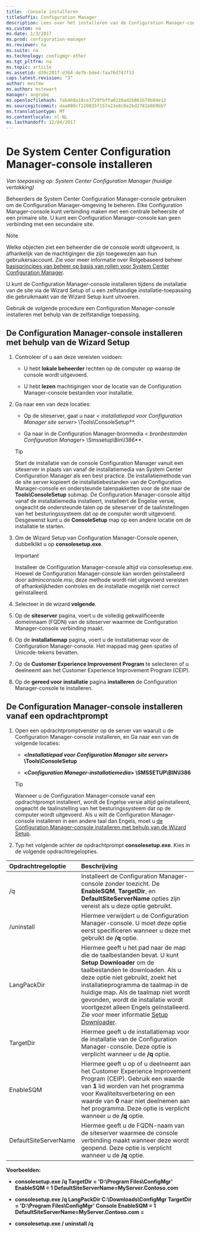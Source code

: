 ```yaml
---
title: -Console installeren
titleSuffix: Configuration Manager
description: Lees over het installeren van de Configuration Manager-console verbinding maken met een centrale beheersite of primaire site.
ms.custom: na
ms.date: 1/3/2017
ms.prod: configuration-manager
ms.reviewer: na
ms.suite: na
ms.technology: configmgr-other
ms.tgt_pltfrm: na
ms.topic: article
ms.assetid: d39c201f-d364-4e7b-bde4-faa76d747f33
caps.latest.revision: "3"
author: mestew
ms.author: mstewart
manager: angrobe
ms.openlocfilehash: fab460a18ce3729fbffa0228ad2b861b70b84e12
ms.sourcegitcommit: daa080cf220835f157a23e8c8e2bd2781b869bb7
ms.translationtype: MT
ms.contentlocale: nl-NL
ms.lasthandoff: 12/04/2017
---
```

# <a name="install-the-system-center-configuration-manager-console"></a>De System Center Configuration Manager-console installeren

*Van toepassing op: System Center Configuration Manager (huidige vertakking)*

Beheerders de System Center Configuration Manager-console gebruiken om de Configuration Manager-omgeving te beheren. Elke Configuration Manager-console kunt verbinding maken met een centrale beheersite of een primaire site. U kunt een Configuration Manager-console kan geen verbinding met een secundaire site.

> [!NOTE]  
>  Welke objecten ziet een beheerder die de console wordt uitgevoerd, is afhankelijk van de machtigingen die zijn toegewezen aan hun gebruikersaccount. Zie voor meer informatie over Rolgebaseerd beheer [basisprincipes van beheer op basis van rollen voor System Center Configuration Manager](../../../../core/understand/fundamentals-of-role-based-administration.md).  

 U kunt de Configuration Manager-console installeren tijdens de installatie van de site via de Wizard Setup of u een zelfstandige installatie-toepassing die gebruikmaakt van de Wizard Setup kunt uitvoeren.  

 Gebruik de volgende procedure een Configuration Manager-console installeren met behulp van de zelfstandige toepassing.  

## <a name="to-install-the-configuration-manager-console-by-using-the-setup-wizard"></a>De Configuration Manager-console installeren met behulp van de Wizard Setup  

1.  Controleer of u aan deze vereisten voldoen:  

    -  U hebt **lokale beheerder** rechten op de computer op waarop de console wordt uitgevoerd.  

    -   U hebt **lezen** machtigingen voor de locatie van de Configuration Manager-console bestanden voor installatie.  

2.  Ga naar een van deze locaties:  

    -   Op de siteserver, gaat u naar  **<* installatiepad voor Configuration Manager site server*> \Tools\ConsoleSetup**.  

    -   Ga naar in de Configuration Manager-bronmedia  **<* bronbestanden Configuration Manager*> \Smssetup\Bin\I386**.  

    > [!TIP]  
    >  Start de installatie van de console Configuration Manager vanuit een siteserver in plaats van vanaf de installatiemedia van System Center Configuration Manager als een best practice. De installatiemethode van de site server kopieert de installatiebestanden van de Configuration Manager-console en ondersteunde talenpakketten voor de site naar de **Tools\ConsoleSetup** submap. De Configuration Manager-console altijd vanaf de installatiemedia installeert, installeert de Engelse versie, ongeacht de ondersteunde talen op de siteserver of de taalinstellingen van het besturingssysteem dat op de computer wordt uitgevoerd. Desgewenst kunt u de **ConsoleSetup** map op een andere locatie om de installatie te starten.

3.  Om de Wizard Setup van Configuration Manager-Console openen, dubbelklikt u op **consolesetup.exe**.  

    > [!IMPORTANT]  
    >  Installeer de Configuration Manager-console altijd via consolesetup.exe. Hoewel de Configuration Manager-console kan worden geïnstalleerd door adminconsole.msi, deze methode wordt niet uitgevoerd vereisten of afhankelijkheden controles en de installatie mogelijk niet correct geïnstalleerd.  

4.  Selecteer in de wizard **volgende**.  

5.  Op de **siteserver** pagina, voert u de volledig gekwalificeerde domeinnaam (FQDN) van de siteserver waarmee de Configuration Manager-console verbinding maakt.  

6.  Op de **installatiemap** pagina, voert u de installatiemap voor de Configuration Manager-console. Het mappad mag geen spaties of Unicode-tekens bevatten.  

7.  Op de **Customer Experience Improvement Program** te selecteren of u deelneemt aan het Customer Experience Improvement Program (CEIP).  

8.  Op de **gereed voor installatie** pagina **installeren** de Configuration Manager-console te installeren.  

## <a name="to-install-the-configuration-manager-console-from-a-command-prompt"></a>De Configuration Manager-console installeren vanaf een opdrachtprompt  

1.  Open een opdrachtpromptvenster op de server van waaruit u de Configuration Manager-console installeren, en Ga naar een van de volgende locaties:  

    -   **<*Installatiepad voor Configuration Manager site server*> \Tools\ConsoleSetup**  

    -   **<*Configuration Manager-installatiemedia*> \SMSSETUP\BIN\I386**  

    > [!TIP]  
    >  Wanneer u de Configuration Manager-console vanaf een opdrachtprompt installeert, wordt de Engelse versie altijd geïnstalleerd, ongeacht de taalinstelling van het besturingssysteem dat op de computer wordt uitgevoerd. Als u wilt de Configuration Manager-console installeren in een andere taal dan Engels, moet u [de Configuration Manager-console installeren met behulp van de Wizard Setup](#to-install-the-configuration-manager-console-by-using-the-setup-wizard).  

2.  Typ het volgende achter de opdrachtprompt **consolesetup.exe**. Kies in de volgende opdrachtregelopties.  

|  Opdrachtregeloptie     | Beschrijving     |
  | :------------- | :------------- |
  |/q|Installeert de Configuration Manager-console zonder toezicht. De **EnableSQM**, **TargetDir**, en **DefaultSiteServerName** opties zijn vereist als u deze optie gebruikt.|  
  |/uninstall|Hiermee verwijdert u de Configuration Manager-console. U moet deze optie eerst specificeren wanneer u deze met gebruikt de **/q** optie.|  
  |LangPackDir|Hiermee geeft u het pad naar de map die de taalbestanden bevat. U kunt **Setup Downloader** om de taalbestanden te downloaden. Als u deze optie niet gebruikt, zoekt het installatieprogramma de taalmap in de huidige map. Als de taalmap niet wordt gevonden, wordt de installatie wordt voortgezet alleen Engels geïnstalleerd. Zie voor meer informatie [Setup Downloader](setup-downloader.md).|  
  |TargetDir|Hiermee geeft u de installatiemap voor de installatie van de Configuration Manager-console. Deze optie is verplicht wanneer u de **/q** optie.|  
  |EnableSQM|Hiermee geeft u op of u deelneemt aan het Customer Experience Improvement Program (CEIP). Gebruik een waarde van **1** lid worden van het programma voor Kwaliteitsverbetering en een waarde van **0** naar niet deelnemen aan het programma. Deze optie is verplicht wanneer u de **/q** optie.|  
  |DefaultSiteServerName|Hiermee geeft u de FQDN-naam van de siteserver waarmee de console verbinding maakt wanneer deze wordt geopend. Deze optie is verplicht wanneer u de **/q** optie.|  


  **Voorbeelden:**

  -  **consolesetup.exe /q TargetDir = 'D:\Program Files\ConfigMgr' EnableSQM = 1 DefaultSiteServerName=MyServer.Contoso.com**  

  -  **consolesetup.exe /q LangPackDir C:\Downloads\ConfigMgr TargetDir = 'D:\Program Files\ConfigMgr' Console EnableSQM = 1 DefaultSiteServerName=MyServer.Contoso.com =**  

  -  **consolesetup.exe / uninstall /q**  
